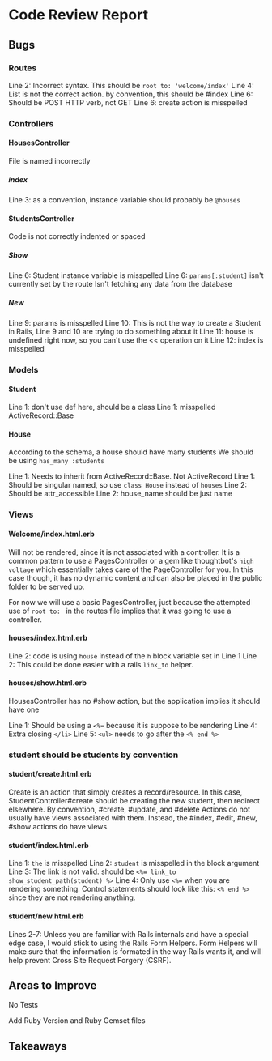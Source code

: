 Code Review Report
===============================================================================



Bugs
-------------------------------------------------------------------------------

### Routes

Line 2: Incorrect syntax. This should be `root to: 'welcome/index'`
Line 4: List is not the correct action. by convention, this should be #index
Line 6: Should be POST HTTP verb, not GET
Line 6: create action is misspelled

### Controllers

#### HousesController

File is named incorrectly

##### index

Line 3: as a convention, instance variable should probably be `@houses`

#### StudentsController

Code is not correctly indented or spaced

##### Show
Line 6: Student instance variable is misspelled
Line 6: `params[:student]` isn't currently set by the route
Isn't fetching any data from the database

##### New
Line 9: params is misspelled
Line 10: This is not the way to create a Student in Rails, Line 9 and 10 are 
trying to do something about it
Line 11: house is undefined right now, so you can't use the << operation on it
Line 12: index is misspelled

### Models

#### Student

Line 1: don't use def here, should be a class
Line 1: misspelled ActiveRecord::Base

#### House

According to the schema, a house should have many students
We should be using `has_many :students` 

Line 1: Needs to inherit from ActiveRecord::Base. Not ActiveRecord
Line 1: Should be singular named, so use `class House` instead of `houses`
Line 2: Should be attr_accessible
Line 2: house_name should be just name

### Views

#### Welcome/index.html.erb

Will not be rendered, since it is not associated with a controller. It is a 
common pattern to use a PagesController or a gem like thoughtbot's `high voltage`
which essentially takes care of the PageController for you. In this case though,
it has no dynamic content and can also be placed in the public folder to be 
served up.

For now we will use a basic PagesController, just because the attempted use of
`root to: ` in the routes file implies that it was going to use a controller.

#### houses/index.html.erb

Line 2: code is using `house` instead of the `h` block variable set in Line 1
Line 2: This could be done easier with a rails `link_to` helper.

#### houses/show.html.erb

HousesController has no #show action, but the application implies it should 
have one

Line 1: Should be using a `<%=` because it is suppose to be rendering
Line 4: Extra closing `</li>` 
Line 5: `<ul>` needs to go after the `<% end %>`

### student should be students by convention

#### student/create.html.erb

Create is an action that simply creates a record/resource. In this case,
StudentController#create should be creating the new student, then redirect 
elsewhere. By convention, #create, #update, and #delete Actions do not usually 
have views associated with them. Instead, the #index, #edit, #new, #show actions 
do have views.

#### student/index.html.erb

Line 1: `the` is misspelled
Line 2: `student` is misspelled in the block argument
Line 3: The link is not valid. should be `<%= link_to show_student_path(student) %>`
Line 4: Only use `<%=` when you are rendering something. Control statements 
should look like this: `<% end %>` since they are not rendering anything.

#### student/new.html.erb

Lines 2-7: Unless you are familiar with Rails internals and have a special edge 
case, I would stick to using the Rails Form Helpers. Form Helpers will make 
sure that the information is formated in the way Rails wants it, and will 
help prevent Cross Site Request Forgery (CSRF).

Areas to Improve
-------------------------------------------------------------------------------

No Tests

Add Ruby Version and Ruby Gemset files


Takeaways
-------------------------------------------------------------------------------



